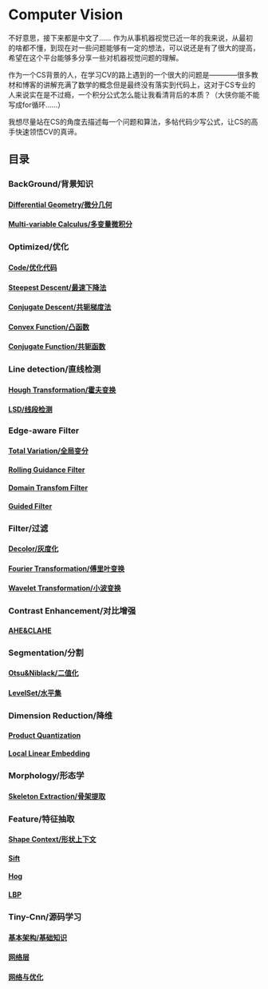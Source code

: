 # Computer Vision
不好意思，接下来都是中文了……
作为从事机器视觉已近一年的我来说，从最初的啥都不懂，到现在对一些问题能够有一定的想法，可以说还是有了很大的提高，希望在这个平台能够多分享一些对机器视觉问题的理解。

作为一个CS背景的人，在学习CV的路上遇到的一个很大的问题是————很多教材和博客的讲解充满了数学的概念但是最终没有落实到代码上，这对于CS专业的人来说实在是不过瘾，一个积分公式怎么能让我看清背后的本质？（大侠你能不能写成for循环……）

我想尽量站在CS的角度去描述每一个问题和算法，多帖代码少写公式，让CS的高手快速领悟CV的真谛。

## 目录

### BackGround/背景知识

#### [Differential Geometry/微分几何](background/differentialGeometry.md)
#### [Multi-variable Calculus/多变量微积分](background/mcalc/README.md)

### Optimized/优化

#### [Code/优化代码](opt/code.py)
#### [Steepest Descent/最速下降法](opt/steepest.md)
#### [Conjugate Descent/共轭梯度法](opt/cg.md)
#### [Convex Function/凸函数](opt/convex.md)
#### [Conjugate Function/共轭函数](opt/conjugatef.md)

### Line detection/直线检测

#### [Hough Transformation/霍夫变换](line/hough.md)
#### [LSD/线段检测](line/lsd.md)

### Edge-aware Filter

#### [Total Variation/全局变分](filter/tv.md)
#### [Rolling Guidance Filter](filter/rolling.md)
#### [Domain Transfom Filter](filter/dt_filter.md)
#### [Guided Filter](filter/guided.md)

### Filter/过滤

#### [Decolor/灰度化](filter/decolor.md)
#### [Fourier Transformation/傅里叶变换](filter/fourier.md)
#### [Wavelet Transformation/小波变换](filter/wavelet.md)

### Contrast Enhancement/对比增强

#### [AHE&CLAHE](enhance/clahe.md)

### Segmentation/分割

#### [Otsu&Niblack/二值化](seg/niblack.md)
#### [LevelSet/水平集](seg/levelset.md)

### Dimension Reduction/降维

#### [Product Quantization](dimensionR/pq.md)
#### [Local Linear Embedding](dimensionR/lle.md)

### Morphology/形态学

#### [Skeleton Extraction/骨架提取](mor/skeleton.md)

### Feature/特征抽取

#### [Shape Context/形状上下文](feature/shapeContext.md)
#### [Sift](feature/sift.md)
#### [Hog](feature/hog.md)
#### [LBP](feature/lbp.md)

### Tiny-Cnn/源码学习

#### [基本架构/基础知识](tiny_cnn/basic.md)
#### [网络层](tiny_cnn/layer.md)
#### [网络与优化](tiny_cnn/network.md)

